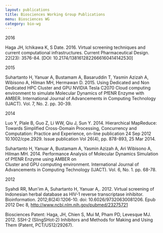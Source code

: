```yaml
---
layout: publications
title: Biosciences Working Group Publications
menu: Biosciences WG
category: bio-wg
---
```


<div class="border">2016</div>

Haga JH, Ichikawa K, S Date. 2016. Virtual screening techniques and current computational 
infrastructures. Current Pharmaceutical Design. 22(23): 3576-84. [DOI: 
10.2174/1381612822666160414142530]

<div class="border">2015</div>

Suhartanto H, Yanuar A, Bustamam A, Basaruddin T, Yasmin Azizah A, Wibisono A, Hilman 
MH, Hermawan D. 2015. Using Dedicated and Non Dedicated HPC Cluster and GPU NVIDIA 
Tesla C2070 Cloud computing environment to simulate Molecular Dynamics of PfENR Enzyme 
with AMBER. International Journal of Advancements in Computing Technology (IJACT). Vol. 
7, No. 2. pp. 30-39.

<div class="border">2014</div>

Luo Y, Plale B, Guo Z, Li WW, Qiu J, Sun Y. 2014. Hierarchical MapReduce: Towards 
Simplified Cross-Domain Processing, Concurrency and Computation: Practice and
Experience, on-line publication 24 Sep 2012 10.1002/cpe.2929.  Issue publication Vol
26(4), pp. 878-893, 25  Mar 2014.

Suhartanto H, Yanuar A, Bustamam A, Yasmin Azizah A, Ari Wibisono A, Hilman MH. 2014. 
Performance Analysis of Molecular Dynamics Simulation of PfENR Enzyme using AMBER on  
Cluster and GPU computing environment. International Journal of Advancements in Computing 
Technology (IJACT). Vol. 6, No. 1. pp. 68-78. 

<div class="border">2012</div>

Syahdi RR, Mun'im A, Suhartanto H, Yanuar A,. 2012. Virtual screening of Indonesian herbal 
database as HIV-1 reverse transcriptase inhibitor. Bioinformation.  2012;8(24):1206-10. 
doi: 10.6026/97320630081206. Epub 2012 Dec 8,
http://www.ncbi.nlm.nih.gov/pubmed/23275721

Biosciences Patent: Haga, JH, Chien S, Mui M, Pham PD, Levesque MJ. 2012. SSH-2 (SlingSHot-2)
Inhibitors and Methods for Making and Using Them (Patent, PCT/US12/29267).

